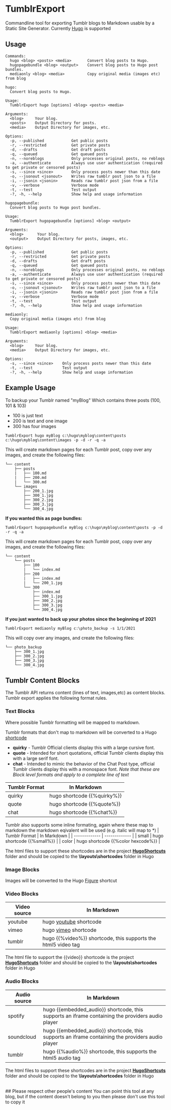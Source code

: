 # TumblrExport

Commandline tool for exporting Tumblr blogs to Markdown usable by a Static Site Generator.
Currently [Hugo](https://gohugo.io/) is supported

## Usage

```
Commands:
  hugo <blog> <posts> <media>       Convert blog posts to Hugo.
  hugopagebundle <blog> <output>    Convert blog posts to Hugo post bundles.
  mediaonly <blog> <media>          Copy original media (images etc) from blog
```


```
hugo:
  Convert blog posts to Hugo.

Usage:
  TumblrExport hugo [options] <blog> <posts> <media>

Arguments:
  <blog>     Your blog.
  <posts>    Output Directory for posts.
  <media>    Output Directory for images, etc.

Options:
  -p, --published            Get public posts
  -r, --restricted           Get private posts
  -d, --drafts               Get draft posts
  -q, --queued               Get queued posts
  -n, --noreblogs            Only processes original posts, no reblogs
  -a, --authenticate         Always use user authentication (required to get private or censored posts)
  -s, --since <since>        Only process posts newer than this date
  -o, --jsonout <jsonout>    Writes raw tumblr post json to a file
  -i, --jsonin <jsonin>      Reads raw tumblr post json from a file
  -v, --verbose              Verbose mode
  -t, --test                 Test output
  -?, -h, --help             Show help and usage information
```


```
hugopagebundle:
  Convert blog posts to Hugo post bundles.

Usage:
  TumblrExport hugopagebundle [options] <blog> <output>

Arguments:
  <blog>      Your blog.
  <output>    Output Directory for posts, images, etc.

Options:
  -p, --published            Get public posts
  -r, --restricted           Get private posts
  -d, --drafts               Get draft posts
  -q, --queued               Get queued posts
  -n, --noreblogs            Only processes original posts, no reblogs
  -a, --authenticate         Always use user authentication (required to get private or censored posts)
  -s, --since <since>        Only process posts newer than this date
  -o, --jsonout <jsonout>    Writes raw tumblr post json to a file
  -i, --jsonin <jsonin>      Reads raw tumblr post json from a file
  -v, --verbose              Verbose mode
  -t, --test                 Test output
  -?, -h, --help             Show help and usage information
```

   
```
mediaonly:
  Copy original media (images etc) from blog

Usage:
  TumblrExport mediaonly [options] <blog> <media>

Arguments:
  <blog>     Your blog.
  <media>    Output Directory for images, etc.

Options:
  -s, --since <since>    Only process posts newer than this date
  -t, --test             Test output
  -?, -h, --help         Show help and usage information
```

## Example Usage
To backup your Tumblr named "myBlog"
Which contains three posts (100, 101 & 103)
- 100 is just text
- 200 is text and one image
- 300 has four images
```
TumblrExport hugo myBlog c:\hugo\myblog\content\posts c:\hugo\myblog\content\images -p -d -r -q -a
```
This will create markdown pages for each Tumblr post, copy over any images, and create the following files:

```
└── content
    ├── posts
    |   ├── 100.md 
    |   ├── 200.md 
    |   └── 300.md         
    └── images
        ├── 200_1.jpg
        ├── 300_1.jpg
        ├── 300_2.jpg
        ├── 300_3.jpg
        └── 300_4.jpg 
```
**If you wanted this as page bundles:**
```
TumblrExport hugopagebundle myBlog c:\hugo\myblog\content\posts -p -d -r -q -a
```
This will create markdown pages for each Tumblr post, copy over any images, and create the following files:

```
└── content
    └── posts
        ├── 100
        |   └── index.md
        ├── 200
        |   ├── index.md
        |   └── 200_1.jpg
        └── 300
            ├── index.md      
            ├── 300_1.jpg
            ├── 300_2.jpg
            ├── 300_3.jpg
            └── 300_4.jpg 
```
**If you just wanted to back up your photos since the beginning of 2021**
```
TumblrExport mediaonly myBlog c:\photo_backup -s 1/1/2021
```
This will copy over any images, and create the following files:

```
└── photo_backup
    ├── 300_1.jpg
    ├── 300_2.jpg
    ├── 300_3.jpg
    └── 300_4.jpg 
```

## Tumblr Content Blocks
The Tumblr API returns content (lines of text, images,etc) as content blocks.  Tumblr export applies the following format rules.

### Text Blocks
Where possible Tumblr formatting will be mapped to markdown.

Tumblr formats that don't map to markdown will be converted to a Hugo [shortcode](https://gohugo.io/templates/shortcode-templates/)

- **quirky** - Tumblr Official clients display this with a large cursive font.
- **quote** - Intended for short quotations, official Tumblr clients display this with a large serif font.
- **chat** - Intended to mimic the behavior of the Chat Post type, official Tumblr clients display this with a monospace font.
*Note that these are Block level formats and apply to a complete line of text*


| Tumblr Format  | In Markdown |
| ------------- | ------------- |
| quirky | hugo shortcode {{%quirky%}} |
| quote  | hugo shortcode {{%quote%}}  |
| chat  | hugo shortcode {{%chat%}}  |

Tumblr also supports some inline formating, again where these map to markdown the markdown eqivalent will be used (e.g. italic will map to \*)
| Tumblr Format  | In Markdown |
| ------------- | ------------- |
| small | hugo shortcode {{%small%}} |
| color  | hugo shortcode {{%color hexcode%}}  |

The html files to support these shortcodes are in the project **[HugoShortcuts](https://github.com/noelanderson/TumblrExport/tree/master/HugoShortcuts)** folder and should be copied to the **\\layouts\\shortcodes** folder in Hugo

### Image Blocks
Images will be converted to the Hugo [Figure](https://gohugo.io/content-management/shortcodes/#figure) shortcut

### Video Blocks
| Video source  | In Markdown |
| ------------- | ------------- |
| youtube | hugo [youtube](https://gohugo.io/content-management/shortcodes/#youtube) shortcode  |
| vimeo  | hugo [vimeo](https://gohugo.io/content-management/shortcodes/#vimeo) shortcode  |
| tumblr  | hugo {{%video%}} shortcode,  this supports the html5 video tag |

The html file to support the {{video}} shortcode is the project **[HugoShortcuts](https://github.com/noelanderson/TumblrExport/tree/master/HugoShortcuts)** folder and should be copied to the **\\layouts\\shortcodes** folder in Hugo

### Audio Blocks
| Audio source  | In Markdown |
| ------------- | ------------- |
| spotify  | hugo {{embedded_audio}} shortcode, this supports an iframe containing the providers audio player  |
| soundcloud  | hugo {{embedded_audio}} shortcode, this supports an iframe containing the providers audio player  |
| tumblr  | hugo {{%audio%}} shortcode, this supports the html5 audio tag |

The html files to support these shortcodes are in the project **[HugoShortcuts](https://github.com/noelanderson/TumblrExport/tree/master/HugoShortcuts)** folder and should be copied to the **\\layouts\\shortcodes** folder in Hugo

</br>
## Please respect other people's content
You can point this tool at any blog, but if the content doesn't belong to you then please don't use this tool to copy it